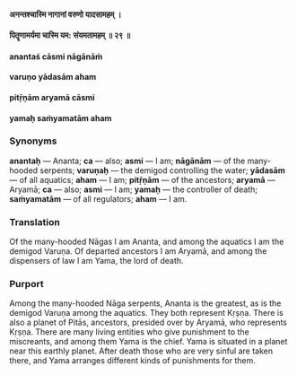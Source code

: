 #### अनन्तश्चास्मि नागानां वरुणो यादसामहम् ।
#### पितॄणामर्यमा चास्मि यम: संयमतामहम् ॥ २९ ॥

#### anantaś cāsmi nāgānāṁ
#### varuṇo yādasām aham
#### pitṝṇām aryamā cāsmi
#### yamaḥ saṁyamatām aham

### Synonyms

**anantaḥ** — Ananta; **ca** — also; **asmi** — I am; **nāgānām** — of the many-hooded serpents; **varuṇaḥ** — the demigod controlling the water; **yādasām** — of all aquatics; **aham** — I am; **pitṝṇām** — of the ancestors; **aryamā** — Aryamā; **ca** — also; **asmi** — I am; **yamaḥ** — the controller of death; **saṁyamatām** — of all regulators; **aham** — I am.

### Translation

Of the many-hooded Nāgas I am Ananta, and among the aquatics I am the demigod Varuṇa. Of departed ancestors I am Aryamā, and among the dispensers of law I am Yama, the lord of death.

### Purport

Among the many-hooded Nāga serpents, Ananta is the greatest, as is the demigod Varuṇa among the aquatics. They both represent Kṛṣṇa. There is also a planet of Pitās, ancestors, presided over by Aryamā, who represents Kṛṣṇa. There are many living entities who give punishment to the miscreants, and among them Yama is the chief. Yama is situated in a planet near this earthly planet. After death those who are very sinful are taken there, and Yama arranges different kinds of punishments for them.